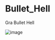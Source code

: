 # Bullet_Hell
Gra Bullet Hell

![image](https://user-images.githubusercontent.com/108282259/175986608-3840fb53-72f6-4b1c-ad4f-8b03fe334094.png)

